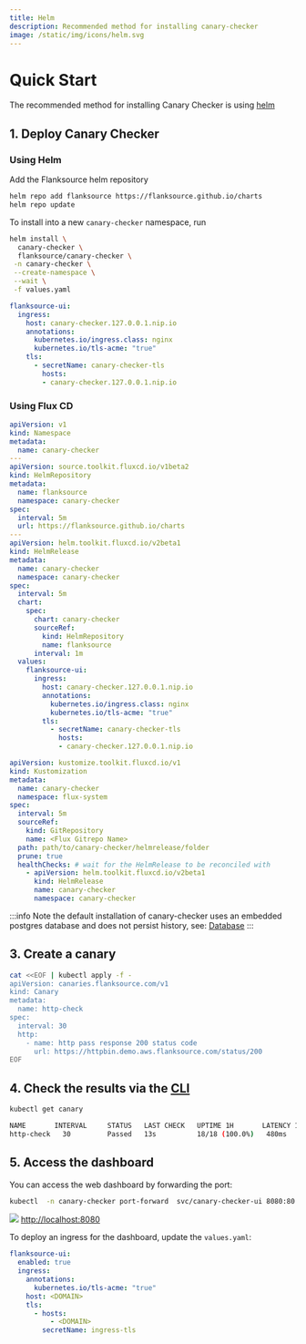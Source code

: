 ```yaml
---
title: Helm
description: Recommended method for installing canary-checker
image: /static/img/icons/helm.svg
---
```

# Quick Start

The recommended method for installing Canary Checker is using [helm](https://helm.sh/)

## 1. Deploy Canary Checker

### Using Helm

Add the Flanksource helm repository

```bash
helm repo add flanksource https://flanksource.github.io/charts
helm repo update
```

To install into a new `canary-checker` namespace, run

```bash
helm install \
  canary-checker \
  flanksource/canary-checker \
 -n canary-checker \
 --create-namespace \
 --wait \
 -f values.yaml
```

```yaml title="values.yaml"
flanksource-ui:
  ingress:
    host: canary-checker.127.0.0.1.nip.io
    annotations:
      kubernetes.io/ingress.class: nginx
      kubernetes.io/tls-acme: "true"
    tls:
      - secretName: canary-checker-tls
        hosts:
        - canary-checker.127.0.0.1.nip.io
```

### Using Flux CD

```yaml title=helmrelease.yaml
apiVersion: v1
kind: Namespace
metadata:
  name: canary-checker
---
apiVersion: source.toolkit.fluxcd.io/v1beta2
kind: HelmRepository
metadata:
  name: flanksource
  namespace: canary-checker
spec:
  interval: 5m
  url: https://flanksource.github.io/charts
---
apiVersion: helm.toolkit.fluxcd.io/v2beta1
kind: HelmRelease
metadata:
  name: canary-checker
  namespace: canary-checker
spec:
  interval: 5m
  chart:
    spec:
      chart: canary-checker
      sourceRef:
        kind: HelmRepository
        name: flanksource
      interval: 1m
  values:
    flanksource-ui:
      ingress:
        host: canary-checker.127.0.0.1.nip.io
        annotations:
          kubernetes.io/ingress.class: nginx
          kubernetes.io/tls-acme: "true"
        tls:
          - secretName: canary-checker-tls
            hosts:
            - canary-checker.127.0.0.1.nip.io
```

```yaml title=canary-checker-kustomization.yaml
apiVersion: kustomize.toolkit.fluxcd.io/v1
kind: Kustomization
metadata:
  name: canary-checker
  namespace: flux-system
spec:
  interval: 5m
  sourceRef:
    kind: GitRepository
    name: <Flux Gitrepo Name>
  path: path/to/canary-checker/helmrelease/folder
  prune: true
  healthChecks: # wait for the HelmRelease to be reconciled with
    - apiVersion: helm.toolkit.fluxcd.io/v2beta1
      kind: HelmRelease
      name: canary-checker
      namespace: canary-checker
```

:::info
Note the default installation of canary-checker uses an embedded postgres database and does not persist history, see: [Database](database)
:::

## 3. Create a canary

```bash
cat <<EOF | kubectl apply -f -
apiVersion: canaries.flanksource.com/v1
kind: Canary
metadata:
  name: http-check
spec:
  interval: 30
  http:
    - name: http pass response 200 status code
      url: https://httpbin.demo.aws.flanksource.com/status/200
EOF
```

## 4. Check the results via the [CLI](./cli)

```bash
kubectl get canary
```

```bash
NAME       INTERVAL     STATUS   LAST CHECK   UPTIME 1H       LATENCY 1H   LAST TRANSITIONED
http-check   30         Passed   13s          18/18 (100.0%)   480ms        13s
```

## 5. Access the dashboard

You can access the web dashboard by forwarding the port:

```bash
kubectl  -n canary-checker port-forward  svc/canary-checker-ui 8080:80
```
![](./images/http-checks.png)
[http://localhost:8080](http://localhost:8080)


To deploy an ingress for the dashboard, update the `values.yaml`:

```yaml
flanksource-ui:
  enabled: true
  ingress:
    annotations:
      kubernetes.io/tls-acme: "true"
    host: <DOMAIN>
    tls:
      - hosts:
          - <DOMAIN>
        secretName: ingress-tls
```
